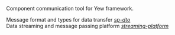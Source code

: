 Component communication tool for Yew framework. 
 
Message format and types for data transfer *[sp-dto](https://github.com/skytfs/streaming-platform/tree/master/sp-dto)*  
Data streaming and message passing platform *[streaming-platform](https://github.com/skytfs/streaming-platform/tree/master/streaming-platform)*